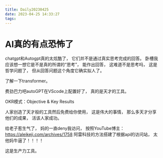 ```yaml
---
title: Daily20230425
date: 2023-04-25 14:33:27
tags:
---
```

# AI真的有点恐怖了
chatgpt和Autogpt真的太炫酷了，
它们并不是通过真实思考完成的回答。
卧槽我应该想一想它是不是真的所谓的“思考”，
能作出回答，
这难道不是思考吗，
这是哲学问题了，
但从回答问题这个角度它确实拟人了。

了解一下transformer。

费劲巴力吧autoGPT在VScode上配置好了，
真的是天才的工具。

OKR模式：Objective & Key Results

人家创造了天才般的工具然后免费给你使用，
这是伟大的事情，
那么多天才分享他们的成果，
活该人家成功。

给老子惹生气了，
妈的一直deny我访问，
按照YouTube博主：
https://aleikeji.com/archives/1758
阿雷科技的方法搭建了根据api的访问站，
太他妈牛逼了！！！！

这是生产力工具。